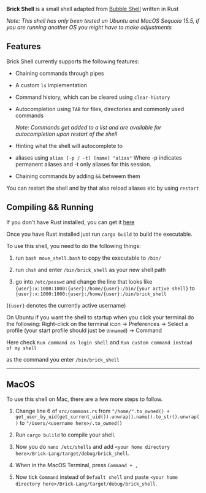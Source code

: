 **Brick Shell** is a small shell adapted from [Bubble Shell](https://github.com/JoshMcguigan/bubble-shell/) written in Rust

*Note: This shell has only been tested un Ubuntu and MacOS Sequoia 15.5, if you are running another OS you might have to make adjustments*
## Features

Brick Shell currently supports the following features:

- Chaining commands through pipes
- A custom `ls` implementation
- Command history, which can be cleared using `clear-history`
- Autocompletion using `TAB` for files, directories and commonly used commands

    *Note: Commands get added to a list and are available for autocompletion upon restart of the shell*
- Hinting what the shell will autocomplete to
- aliases using `alias [-p / -t] [name] "alias"` Where -p indicates permanent aliases and -t only aliases for this session.
- Chaining commands by adding ` && ` betweem them

You can restart the shell and by that also reload aliases etc by using `restart`
## Compiling && Running
If you don't have Rust installed, you can get it [here](https://www.rust-lang.org/tools/install)

Once you have Rust installed just run `cargo build` to build the executable.

To use this shell, you need to do the following things: 

1. run `bash move_shell.bash` to copy the executable to `/bin/`

2. run `chsh` and enter `/bin/brick_shell` as your new shell path

3. go into `/etc/passwd` and change the line that looks like `{user}:x:1000:1000:{user}:/home/{user}:/bin/{your active shell}`
to `{user}:x:1000:1000:{user}:/home/{user}:/bin/brick_shell`

(`{user}` denotes the currently active username)

On Ubuntu if you want the shell to startup when you click your terminal do the following: 
Right-click on the terminal icon -> Preferences -> Select a profile (your start profile should just be `Unnamed`) -> Command

Here check `Run command as login shell` and `Run custom command instead of my shell` 

as the command you enter `/bin/brick_shell`

---
## MacOS

To use this shell on Mac, there are a few more steps to follow.

1. Change line 6 of `src/commons.rs` from `"/home/".to_owned() + get_user_by_uid(get_current_uid()).unwrap().name().to_str().unwrap()` to `"/Users/<username here>/.to_owned()`

2. Run `cargo bulild` to compile your shell.

4. Now you do `nano /etc/shells` and add `<your home directory here>/Brick-Lang/target/debug/brick_shell`.

3. When in the MacOS Terminal, press `Command + ,`

5. Now tick `Command` instead of `Default shell` and paste `<your home directory here>/Brick-Lang/target/debug/brick_shell`.
